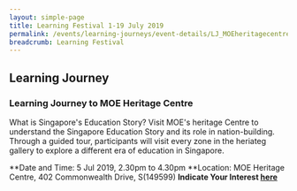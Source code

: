 ```yaml
---
layout: simple-page
title: Learning Festival 1-19 July 2019
permalink: /events/learning-journeys/event-details/LJ_MOEheritagecentre
breadcrumb: Learning Festival
---
```


## Learning Journey
### Learning Journey to MOE Heritage Centre

What is Singapore's Education Story? Visit MOE's heritage Centre to understand the Singapore Education Story and its role in nation-building. Through a guided tour, participants will visit every zone in the heriateg gallery to explore a different era of education in Singapore.

**Date and Time: 5 Jul 2019, 2.30pm to 4.30pm 
**Location: MOE Heritage Centre, 402 Commonwealth Drive, S(149599) 
**Indicate Your Interest [here](https://www.eventbrite.sg/myevent?eid=61090482277)** 

